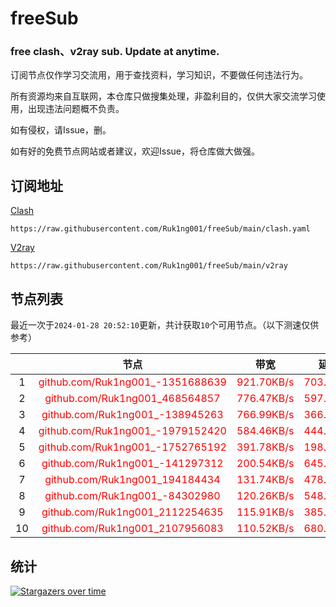 # freeSub
### free clash、v2ray sub. Update at anytime.

订阅节点仅作学习交流用，用于查找资料，学习知识，不要做任何违法行为。

所有资源均来自互联网，本仓库只做搜集处理，非盈利目的，仅供大家交流学习使用，出现违法问题概不负责。

如有侵权，请Issue，删。

如有好的免费节点网站或者建议，欢迎Issue，将仓库做大做强。

## 订阅地址
[Clash](https://raw.githubusercontent.com/Ruk1ng001/freeSub/main/clash.yaml)
```
https://raw.githubusercontent.com/Ruk1ng001/freeSub/main/clash.yaml
```
[V2ray](https://raw.githubusercontent.com/Ruk1ng001/freeSub/main/v2ray)
```
https://raw.githubusercontent.com/Ruk1ng001/freeSub/main/v2ray
```

## 节点列表

最近一次于`2024-01-28 20:52:10`更新，共计获取`10`个可用节点。（以下测速仅供参考）

|  | 节点 | 带宽 | 延迟 |
|:-:|:--:|:--:|:--:|
 | 1 | <font color=red>github.com/Ruk1ng001_-1351688639</font> | <font color=red>921.70KB/s</font> | <font color=red>703.00ms</font> |
 | 2 | <font color=red>github.com/Ruk1ng001_468564857</font> | <font color=red>776.47KB/s</font> | <font color=red>597.00ms</font> |
 | 3 | <font color=red>github.com/Ruk1ng001_-138945263</font> | <font color=red>766.99KB/s</font> | <font color=red>366.00ms</font> |
 | 4 | <font color=red>github.com/Ruk1ng001_-1979152420</font> | <font color=red>584.46KB/s</font> | <font color=red>444.00ms</font> |
 | 5 | <font color=red>github.com/Ruk1ng001_-1752765192</font> | <font color=red>391.78KB/s</font> | <font color=red>198.00ms</font> |
 | 6 | <font color=red>github.com/Ruk1ng001_-141297312</font> | <font color=red>200.54KB/s</font> | <font color=red>645.00ms</font> |
 | 7 | <font color=red>github.com/Ruk1ng001_194184434</font> | <font color=red>131.74KB/s</font> | <font color=red>478.00ms</font> |
 | 8 | <font color=red>github.com/Ruk1ng001_-84302980</font> | <font color=red>120.26KB/s</font> | <font color=red>548.00ms</font> |
 | 9 | <font color=red>github.com/Ruk1ng001_2112254635</font> | <font color=red>115.91KB/s</font> | <font color=red>385.00ms</font> |
 | 10 | <font color=red>github.com/Ruk1ng001_2107956083</font> | <font color=red>110.52KB/s</font> | <font color=red>680.00ms</font> |


## 统计

[![Stargazers over time](https://starchart.cc/Ruk1ng001/freeSub.svg)](https://starchart.cc/Ruk1ng001/freeSub)
